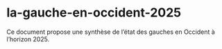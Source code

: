 # la-gauche-en-occident-2025
Ce document propose une synthèse de l’état des gauches en Occident à l’horizon 2025.
